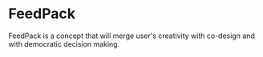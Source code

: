 # FeedPack
FeedPack is a concept that will merge user's creativity with co-design and with democratic decision making.

